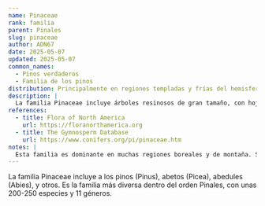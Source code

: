 ```yaml
---
name: Pinaceae
rank: familia
parent: Pinales
slug: pinaceae
author: ADN67
date: 2025-05-07
updated: 2025-05-07
common_names:
  - Pinos verdaderos
  - Familia de los pinos
distribution: Principalmente en regiones templadas y frías del hemisferio norte.
description: |
  La familia Pinaceae incluye árboles resinosos de gran tamaño, con hojas aciculares y conos leñosos. Es la familia más extensa dentro de las coníferas, muy abundante en el hemisferio norte.
references:
  - title: Flora of North America
    url: https://floranorthamerica.org
  - title: The Gymnosperm Database
    url: https://www.conifers.org/pi/pinaceae.htm
notes: |
  Esta familia es dominante en muchas regiones boreales y de montaña. Su clasificación puede variar en algunos sistemas filogenéticos. Su diversidad incluye géneros como Pinus, Abies, Picea, entre otros.
---
```

La familia Pinaceae incluye a los pinos (Pinus), abetos (Picea), abedules (Abies), y otros. Es la familia más diversa dentro del orden Pinales, con unas 200-250 especies y 11 géneros.